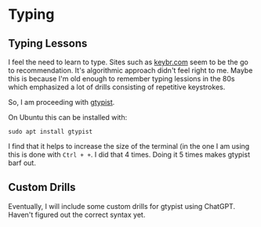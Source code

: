# Typing

## Typing Lessons

I feel the need to learn to type. Sites such as [keybr.com](https://www.keybr.com/) seem to be the go to recommendation. It's algorithmic approach didn't feel right to me. Maybe this is because I'm old enough to remember typing lessions in the 80s which emphasized a lot of drills consisting of repetitive keystrokes.

So, I am proceeding with [gtypist](https://www.gnu.org/savannah-checkouts/gnu/gtypist/gtypist.html).

On Ubuntu this can be installed with:

```
sudo apt install gtypist
```

I find that it helps to increase the size of the terminal (in the one I am using this is done with `Ctrl + +`. I did that 4 times. Doing it 5 times makes gtypist barf out.

## Custom Drills

Eventually, I will include some custom drills for gtypist using ChatGPT. Haven't figured out the correct syntax yet.

